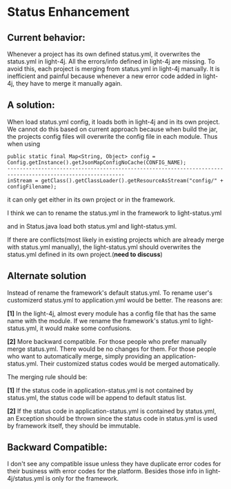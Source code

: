 # Status Enhancement

## Current behavior:

Whenever a project has its own defined status.yml, it overwrites the status.yml in light-4j. All the errors/info defined in light-4j are missing. To avoid this, each project is merging from status.yml in light-4j manually. It is inefficient and painful because whenever a new error code added in light-4j, they have to merge it manually again.

## A solution:

When load status.yml config, it loads both in light-4j and in its own project. We cannot do this based on current approach because when build the jar, the projects config files will overwrite the config file in each module. Thus when using

    public static final Map<String, Object> config = Config.getInstance().getJsonMapConfigNoCache(CONFIG_NAME);
    ------------------------------------------------------------------------------------------------------------
    inStream = getClass().getClassLoader().getResourceAsStream("config/" + configFilename);

it can only get either in its own project or in the framework.

I think we can to rename the status.yml in the framework to light-status.yml

and in Status.java load both status.yml and light-status.yml.

If there are conflicts(most likely in existing projects which are already merge with status.yml manually), the light-status.yml should overwrites the status.yml defined in its own project.(**need to discuss**)

## Alternate solution

Instead of rename the framework's default status.yml. To rename user's customizerd status.yml to application.yml would be better. The reasons are:

**[1]** In the light-4j, almost every module has a config file that has the same name with the module. If we rename the framework's status.yml to light-status.yml, it would make some confusions.

**[2]** More backward compatible. For those people who prefer manually merge status.yml. There would be no changes for them. For those people who want to automatically merge, simply providing an application-status.yml. Their customized status codes would be merged automatically.

The merging rule should be:

**[1]** If the status code in application-status.yml is not contained by status.yml, the status code will be append to default status list.

**[2]** If the status code in application-status.yml is contained by status.yml, an Exception should be thrown since the status code in status.yml is used by framework itself, they should be immutable. 

## Backward Compatible:

I don't see any compatible issue unless they have duplicate error codes for their business with error codes for the platform. Besides those info in light-4j/status.yml is only for the framework.
